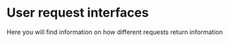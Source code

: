 # User request interfaces

Here you will find information on how different requests return information
